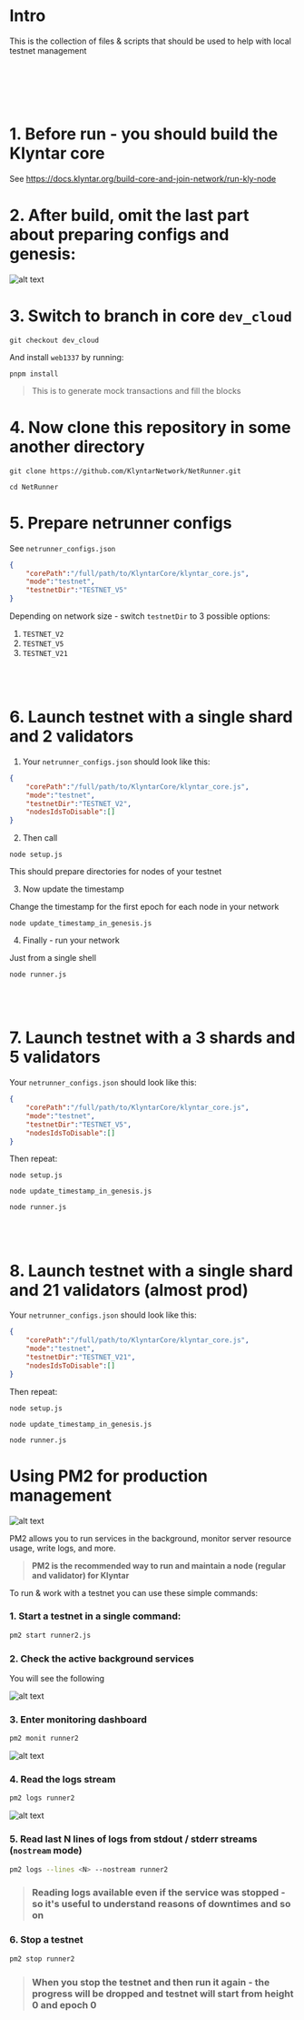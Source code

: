 # Intro

This is the collection of files & scripts that should be used to help with local testnet management

<br/><br/>
<br/><br/>

# 1. Before run - you should build the Klyntar core

See https://docs.klyntar.org/build-core-and-join-network/run-kly-node

# 2. After build, omit the last part about preparing configs and genesis:

![alt text](./files/images/image.png)

# 3. Switch to branch in core `dev_cloud`

```shell
git checkout dev_cloud
```

And install `web1337` by running:

```shell
pnpm install
```

> This is to generate mock transactions and fill the blocks

# 4. Now clone this repository in some another directory

```shell
git clone https://github.com/KlyntarNetwork/NetRunner.git

cd NetRunner
```

# 5. Prepare netrunner configs

See `netrunner_configs.json`

```json
{
    "corePath":"/full/path/to/KlyntarCore/klyntar_core.js",
    "mode":"testnet",
    "testnetDir":"TESTNET_V5"
}
```

Depending on network size - switch `testnetDir` to 3 possible options:

1. `TESTNET_V2`
2. `TESTNET_V5`
3. `TESTNET_V21`

<br/><br/>

# 6. Launch testnet with a single shard and 2 validators

1. Your `netrunner_configs.json` should look like this:

```json
{
    "corePath":"/full/path/to/KlyntarCore/klyntar_core.js",
    "mode":"testnet",
    "testnetDir":"TESTNET_V2",
    "nodesIdsToDisable":[]
}
```

2. Then call

```shell
node setup.js
```
This should prepare directories for nodes of your testnet

3. Now update the timestamp

Change the timestamp for the first epoch for each node in your network

```shell
node update_timestamp_in_genesis.js
```

4. Finally - run your network

Just from a single shell

```shell
node runner.js 
```

<br/><br/>

# 7. Launch testnet with a 3 shards and 5 validators

Your `netrunner_configs.json` should look like this:

```json
{
    "corePath":"/full/path/to/KlyntarCore/klyntar_core.js",
    "mode":"testnet",
    "testnetDir":"TESTNET_V5",
    "nodesIdsToDisable":[]
}
```

Then repeat:

```shell
node setup.js

node update_timestamp_in_genesis.js

node runner.js
```

<br/><br/>

# 8. Launch testnet with a single shard and 21 validators (almost prod)

Your `netrunner_configs.json` should look like this:

```json
{
    "corePath":"/full/path/to/KlyntarCore/klyntar_core.js",
    "mode":"testnet",
    "testnetDir":"TESTNET_V21",
    "nodesIdsToDisable":[]
}
```

Then repeat:

```shell
node setup.js

node update_timestamp_in_genesis.js

node runner.js
```


# Using PM2 for production management

![alt text](./files/images/pm2.png)


PM2 allows you to run services in the background, monitor server resource usage, write logs, and more.

> **PM2 is the recommended way to run and maintain a node (regular and validator) for Klyntar**

To run & work with a testnet you can use these simple commands:

### 1. Start a testnet in a single command:

```bash
pm2 start runner2.js
```

### 2. Check the active background services

You will see the following

![alt text](./files/images/list_of_services.png)

### 3. Enter monitoring dashboard

```bash
pm2 monit runner2
```

![alt text](./files/images/monit.png)


### 4. Read the logs stream

```bash
pm2 logs runner2
```

![alt text](./files/images/logs.png)

### 5. Read last N lines of logs from stdout / stderr streams (`nostream` mode)

```bash
pm2 logs --lines <N> --nostream runner2
```

> ### Reading logs available even if the service was stopped - so it's useful to understand reasons of downtimes and so on

### 6. Stop a testnet

```bash
pm2 stop runner2
```

> ### When you stop the testnet and then run it again - the progress will be dropped and testnet will start from height 0 and epoch 0